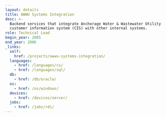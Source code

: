 ```yaml
---
layout: details
title: AWWU Systems Integration
desc: >-
  Backend services that integrate Anchorage Water & Wastewater Utility's (AWWU)
  customer information system (CIS) with other internal systems.
role: Technical Lead
begin_year: 2005
end_year: 2006
_links:
  self:
    href: /projects/awwu-systems-integration/
  languages:
    - href: /languages/cs/
    - href: /languages/sql/
  db:
    - href: /db/oracle/
  os:
    - href: /os/windows/
  devices:
    - href: /devices/server/
  jobs:
    - href: /jobs/rdi/
---
```

